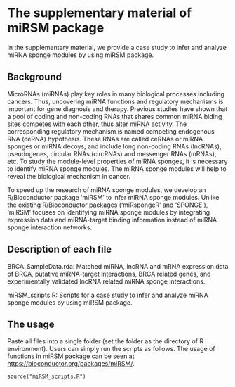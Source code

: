 # The supplementary material of miRSM package
In the supplementary material, we provide a case study to infer and analyze miRNA sponge modules by using miRSM package.

## Background
MicroRNAs (miRNAs) play key roles in many biological processes including cancers. Thus, uncovering miRNA functions and regulatory mechanisms is important for gene diagnosis and therapy. Previous studies have shown that a pool of coding and non-coding RNAs that shares common miRNA biding sites competes with each other, thus alter miRNA activity. The corresponding regulatory mechanism is named competing endogenous RNA (ceRNA) hypothesis. These RNAs are called ceRNAs or miRNA sponges or miRNA decoys, and include long non-coding RNAs (lncRNAs), pseudogenes, circular RNAs (circRNAs) and messenger RNAs (mRNAs), etc. To study the module-level properties of miRNA sponges, it is necessary to identify miRNA sponge modules. The miRNA sponge modules will help to reveal the biological mechanism in cancer.

To speed up the research of miRNA sponge modules, we develop an R/Bioconductor package ‘miRSM’ to infer miRNA sponge modules. Unlike the existing R/Bioconductor packages (‘miRspongeR’ and ‘SPONGE’), ‘miRSM’ focuses on identifying miRNA sponge modules by integrating expression data and miRNA-target binding information instead of miRNA sponge interaction networks. 

## Description of each file
BRCA_SampleData.rda: Matched miRNA, lncRNA and mRNA expression data of BRCA, putative miRNA-target interactions, BRCA related genes, and experimentally validated lncRNA related miRNA sponge interactions.

miRSM_scripts.R: Scripts for a case study to infer and analyze miRNA sponge modules by using miRSM package.

## The usage
Paste all files into a single folder (set the folder as the directory of R environment). Users can simply run the scripts as follows. The usage of functions in miRSM package can be seen at https://bioconductor.org/packages/miRSM/.

```{r echo=FALSE, results='hide', message=FALSE}
source("miRSM_scripts.R")
```

